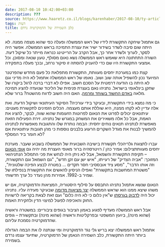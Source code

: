 ```yaml
---
date: 2017-08-10 10:42:00+03:00
description: ???
source: https://www.haaretz.co.il/blogs/karenhaber/2017-08-10/ty-article/0000017f-f8e6-d887-a7ff-f8e6e9b80000
tags: דעות
title: כלב השמירה של הדמוקרטיה נרדם
---
```


גם אתמול שיחקה התקשורת לידיו של ראש הממשלה ופעלה כפי שהוא מצפה ממנה. לא היתה שום סיבה לשדר בשידור ישיר את עצרת התמיכה בראש הממשלה. אפשר היה לסקר, לערוך ולשדר אחר כך, אבל הקרב על הרייטינג כנראה מייתר כל שיקול דעת. השורה התחתונה היא שאמש ראש הממשלה נשא נאום מסולף, טעון שנאה ומסוכן. וכל אמצעי התקשורת היו שם כדי להעניק להסתה זו סיקור נרחב, ובכך מעלה בתפקידה. 

קצת כמו במערכת יחסים מעוותת, התקשורת מתפלאת כל פעם מחדש שהפרטנר המיועד נכון להשפיל אותה שוב ושוב. נאומו של ראש הממשלה אתמול לא היה מדיני וגם לא היתה בו הודעה דרמטית על הסכם חשוב. אפילו לא דברי ברכה לרגל ביקורו של שחקן בינלאומי בישראל. נתניהו נאם בעצרת פנימית של הליכוד שנועדה להציג תמיכה מלאה [באדם החשוד בשוחד ומרמה](/news/law/2017-08-03/ty-article/0000017f-e9b9-df5f-a17f-fbff239d0000). האם היה חשוב לדווח מהשטח? ברור שלא. 

כי מה נמצא בידי התקשורת, ובעיקר בידי עורכיה? הסיקור העיתונאי ושיקול הדעת. ואת אלה עדיין לא לקחו ממנה, היא שוללת אותם מעצמה. הכלים הזמינים לתקשורת מעטים: עיתונאים יכולים לפרוט את הנאום לפרוטות הזעומות שהוא שווה, לבקר, להציג את האמת, אבל כל אלה משאירים את המשחק במגרש של נתניהו. זירת הפעילות הזאת מאפשרת לנתניהו תנאים נוחים יחסית: הבמה נותרת שלו והתגובות מאפשרות לנתניהו להמשיך לבנות את מגדל השקרים הרעוע בלבנים נוספות כי מהן תגובות עיתונאיות אם לא חומר ביד המסלף? 

 עברו לתצוגת גלריהכלי תקשורת בישיבה השבועית של הממשלה בשבוע שעבר. מערכת יחסים מעוותתצילום: אמיר כהן / רויטרסהיה ברור מאופי העצרת מה יהיה גם [אופי הנאום](/blogs/ariana/2017-08-10/ty-article/.premium/0000017f-db91-d3ff-a7ff-fbb1a0710000) – תקיפת התקשורת והשמאל, אבל לא ניתן היה לנחש את פכי התמלול הנתניהואי המזוכך: "אביה הצדיק" של רעייתו, "איש ישן עם זקן חדש", "גם השמאל וגם התקשורת, וזה אותו הדבר", "מסע ציד אובססיבי חסר תקדים ... במטרה לבצע הפיכה שלטונית", "משטרת המחשבות בתקשורת" ואפילו הניסיון להאשים את התקשורת בנפילתו של שמיר ב-1992. אמירות מהן נעדר כל ערך חדשותי. 

הנאום שנשא אתמול נתניהו התבסס על סילוף היסטוריה, המציאות והדמוקרטיה, אם יש משהו שיצא ממנו הוא שראש הממשלה [יצר מציאות מדומה](/opinions/2015-05-05/ty-article-opinion/.premium/0000017f-db83-db22-a17f-ffb31ff10000) שבעיקר מעידה עליו. נתניהו יכול היה [לדבוק בגרסתו](/news/politi/2017-01-08/ty-article/0000017f-e8fd-df5f-a17f-fbff5e830000) ש"אין כלום כי לא היה כלום" ועם זאת לצאת בקריאה לרשויות החוק והאכיפה לפעול למיצוי הדין ולחקירת האמת. 

אבל ראש הממשלה מעדיף לפגוע באמון הציבור בגופים ציבוריים: במשטרה וראשיה (שהוא מינה), ביועץ המשפטי ובפרקליטות וראשיה (שהוא מינה) ובתקשורת – גופים שהדמוקרטיה נסמכת עליהם. 

אתמול ראש הממשלה יצא בריש גלי נגד הדמוקרטיה ומי שנתנה לו את הבמה הגדולה ביותר היתה התקשורת, כלב השמירה הנאמן של הדמוקרטיה, שתיעד עצמו נרדם בשמירה.